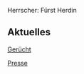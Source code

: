 Herrscher: Fürst Herdin

## Aktuelles

[Gerücht](Pforte%20des%20Grauens/Gerüchte%20und%20Nachrichten.md#rumor_maraskan)

[Presse](Pforte%20des%20Grauens/Gerüchte%20und%20Nachrichten.md#news_maraskan)